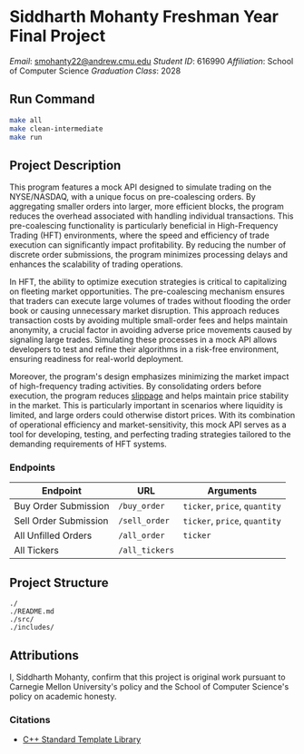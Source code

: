 # Siddharth Mohanty Freshman Year Final Project

*Email*: [smohanty22@andrew.cmu.edu](mailto://smohanty22@andrew.cmu.edu)
*Student ID*: 616990
*Affiliation*: School of Computer Science
*Graduation Class*: 2028

## Run Command
```bash
make all
make clean-intermediate
make run
```

## Project Description

This program features a mock API designed to simulate trading on the
NYSE/NASDAQ, with a unique focus on pre-coalescing orders. By aggregating
smaller orders into larger, more efficient blocks, the program reduces the
overhead associated with handling individual transactions. This pre-coalescing
functionality is particularly beneficial in High-Frequency Trading (HFT)
environments, where the speed and efficiency of trade execution can
significantly impact profitability. By reducing the number of discrete order
submissions, the program minimizes processing delays and enhances the
scalability of trading operations.

In HFT, the ability to optimize execution strategies is critical to capitalizing
on fleeting market opportunities. The pre-coalescing mechanism ensures that
traders can execute large volumes of trades without flooding the order book or
causing unnecessary market disruption. This approach reduces transaction costs
by avoiding multiple small-order fees and helps maintain anonymity, a crucial
factor in avoiding adverse price movements caused by signaling large trades.
Simulating these processes in a mock API allows developers to test and refine
their algorithms in a risk-free environment, ensuring readiness for real-world
deployment.

Moreover, the program's design emphasizes minimizing the market impact of
high-frequency trading activities. By consolidating orders before execution,
the program reduces [slippage](https://www.investopedia.com/terms/s/slippage.asp) and helps maintain price stability in the market.
This is particularly important in scenarios where liquidity is limited, and
large orders could otherwise distort prices. With its combination of operational
efficiency and market-sensitivity, this mock API serves as a tool for
developing, testing, and perfecting trading strategies tailored to the demanding
requirements of HFT systems.

### Endpoints

|       Endpoint      |      URL      |          Arguments          |
|---------------------|---------------|-----------------------------|
|Buy Order Submission | `/buy_order`  |`ticker`, `price`, `quantity`|
|Sell Order Submission|`/sell_order`  |`ticker`, `price`, `quantity`|
|All Unfilled Orders  | `/all_order`  |`ticker`                     |
|All Tickers          | `/all_tickers`|                             |


## Project Structure
```
./
./README.md
./src/
./includes/
```

## Attributions

I, Siddharth Mohanty, confirm that this project is original work pursuant to
Carnegie Mellon University's policy and the School of Computer Science's policy
on academic honesty.

### Citations
- [C++ Standard Template Library](https://isocpp.org/)
